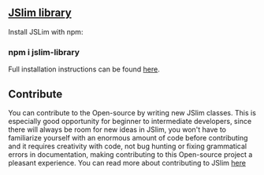 ﻿## [JSlim library](https://www.jslim.org/)

 Install JSLim with npm:
 
 ### npm i jslim-library
 
 Full installation instructions can be found [here](https://www.jslim.org/docs).
 
 ## Contribute
 
 You can contribute to the Open-source by writing new JSlim classes. This is especially good opportunity for beginner to intermediate developers, since there will always be room for new ideas in JSlim, you won't have to familiarize yourself with an enormous amount of code before contributing and it requires creativity with code, not bug hunting or fixing grammatical errors in documentation, making contributing to this Open-source project a pleasant experience. You can read more about contributing to JSlim [here](https://www.jslim.org/howtoopensource)
